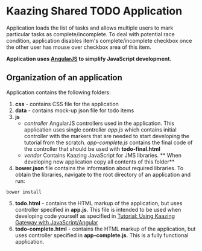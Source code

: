 # Kaazing Shared TODO Application

Application loads the list of tasks and allows multiple users to mark particular tasks as complete/incomplete. To deal with potential race condition, application disables item's complete/incomplete checkbox once the other user has mouse over checkbox area of this item.

**Application uses [AngularJS](http://www.angular.org) to simplify JavaScript development.**

## Organization of an application

Application contains the following folders:
1. **css** - contains CSS file for the application
2. **data** - contains mock-up json file for todo items
3. **js**
    - *controller* AngularJS controllers used in the application. This application uses single controller *app.js* which contains initial controller with the markers that are needed to start developing the tutorial from the scratch.
     *app-complete.js* contains the final code of the controller that should be used with **todo-final.html**
    - *vendor* Contains Kaazing JavaScript for JMS libraries. ** When developing new application copy all contents of this folder**
4. **bower.json** file contains the information about required libraries. To obtain the libraries, navigate to the root directory of an application and run:
```
bower install
```
5. **todo.html** - contains the HTML markup of the application, but uses controller specified in **app.js**. This file is intended to be used when developing code yourself as specified in [Tutorial: Using Kaazing Gateway with JavaScript/Angular](http://www.cnn.com)
6. **todo-complete.html** - contains the HTML markup of the application, but uses controller specified in **app-complete.js**. This is a fully functional application.
 
  
